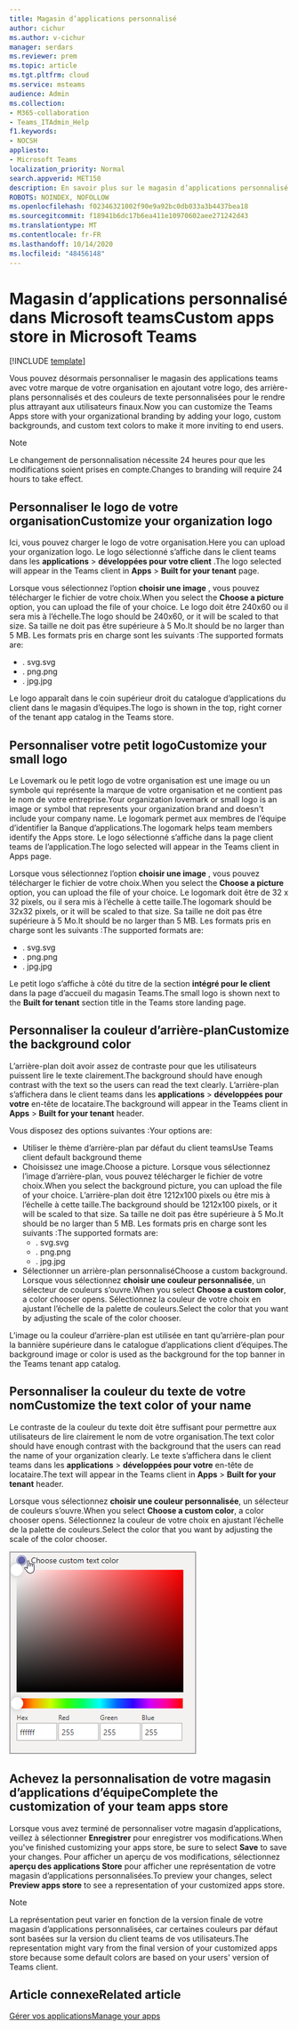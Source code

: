 ```yaml
---
title: Magasin d’applications personnalisé
author: cichur
ms.author: v-cichur
manager: serdars
ms.reviewer: prem
ms.topic: article
ms.tgt.pltfrm: cloud
ms.service: msteams
audience: Admin
ms.collection:
- M365-collaboration
- Teams_ITAdmin_Help
f1.keywords:
- NOCSH
appliesto:
- Microsoft Teams
localization_priority: Normal
search.appverid: MET150
description: En savoir plus sur le magasin d’applications personnalisé dans Microsoft Teams.
ROBOTS: NOINDEX, NOFOLLOW
ms.openlocfilehash: f02346321002f90e9a92bc0db033a3b4437bea18
ms.sourcegitcommit: f18941b6dc17b6ea411e10970602aee271242d43
ms.translationtype: MT
ms.contentlocale: fr-FR
ms.lasthandoff: 10/14/2020
ms.locfileid: "48456148"
---
```

# <a name="custom-apps-store-in-microsoft-teams"></a><span data-ttu-id="3bab7-103">Magasin d’applications personnalisé dans Microsoft teams</span><span class="sxs-lookup"><span data-stu-id="3bab7-103">Custom apps store in Microsoft Teams</span></span>

[!INCLUDE [template](includes/preview-feature.md)]

<span data-ttu-id="3bab7-104">Vous pouvez désormais personnaliser le magasin des applications teams avec votre marque de votre organisation en ajoutant votre logo, des arrière-plans personnalisés et des couleurs de texte personnalisées pour le rendre plus attrayant aux utilisateurs finaux.</span><span class="sxs-lookup"><span data-stu-id="3bab7-104">Now you can customize the Teams Apps store with your organizational branding by adding your logo, custom backgrounds, and custom text colors to make it more inviting to end users.</span></span>

> [!Note]
> <span data-ttu-id="3bab7-105">Le changement de personnalisation nécessite 24 heures pour que les modifications soient prises en compte.</span><span class="sxs-lookup"><span data-stu-id="3bab7-105">Changes to branding will require 24 hours to take effect.</span></span>

## <a name="customize-your-organization-logo"></a><span data-ttu-id="3bab7-106">Personnaliser le logo de votre organisation</span><span class="sxs-lookup"><span data-stu-id="3bab7-106">Customize your organization logo</span></span>

<!-- Bookmark used by Context Sensitive Help (CSH). Do not delete. -->
<span data-ttu-id="3bab7-107"><a name="orglogo"> </a></span><span class="sxs-lookup"><span data-stu-id="3bab7-107"><a name="orglogo"> </a></span></span>
<!-- Do not remove the bookmark link above. -->

<span data-ttu-id="3bab7-108">Ici, vous pouvez charger le logo de votre organisation.</span><span class="sxs-lookup"><span data-stu-id="3bab7-108">Here you can upload your organization logo.</span></span> <span data-ttu-id="3bab7-109">Le logo sélectionné s’affiche dans le client teams dans les **applications**  >  **développées pour votre client** .</span><span class="sxs-lookup"><span data-stu-id="3bab7-109">The logo selected will appear in the Teams client in **Apps** > **Built for your tenant** page.</span></span>

<span data-ttu-id="3bab7-110">Lorsque vous sélectionnez l’option **choisir une image** , vous pouvez télécharger le fichier de votre choix.</span><span class="sxs-lookup"><span data-stu-id="3bab7-110">When you select the **Choose a picture** option, you can upload the file of your choice.</span></span> <span data-ttu-id="3bab7-111">Le logo doit être 240x60 ou il sera mis à l’échelle.</span><span class="sxs-lookup"><span data-stu-id="3bab7-111">The logo should be 240x60, or it will be scaled to that size.</span></span> <span data-ttu-id="3bab7-112">Sa taille ne doit pas être supérieure à 5 Mo.</span><span class="sxs-lookup"><span data-stu-id="3bab7-112">It should be no larger than 5 MB.</span></span> <span data-ttu-id="3bab7-113">Les formats pris en charge sont les suivants :</span><span class="sxs-lookup"><span data-stu-id="3bab7-113">The supported formats are:</span></span>

- <span data-ttu-id="3bab7-114">. svg</span><span class="sxs-lookup"><span data-stu-id="3bab7-114">.svg</span></span>
- <span data-ttu-id="3bab7-115">. png</span><span class="sxs-lookup"><span data-stu-id="3bab7-115">.png</span></span>
- <span data-ttu-id="3bab7-116">. jpg</span><span class="sxs-lookup"><span data-stu-id="3bab7-116">.jpg</span></span>

<span data-ttu-id="3bab7-117">Le logo apparaît dans le coin supérieur droit du catalogue d’applications du client dans le magasin d’équipes.</span><span class="sxs-lookup"><span data-stu-id="3bab7-117">The logo is shown in the top, right corner of the tenant app catalog in the Teams store.</span></span>

## <a name="customize-your-small-logo"></a><span data-ttu-id="3bab7-118">Personnaliser votre petit logo</span><span class="sxs-lookup"><span data-stu-id="3bab7-118">Customize your small logo</span></span>

<!-- Bookmark used by Context Sensitive Help (CSH). Do not delete. -->
<span data-ttu-id="3bab7-119"><a name="orglogomark"> </a></span><span class="sxs-lookup"><span data-stu-id="3bab7-119"><a name="orglogomark"> </a></span></span>
<!-- Do not remove the bookmark link above. -->

<span data-ttu-id="3bab7-120">Le Lovemark ou le petit logo de votre organisation est une image ou un symbole qui représente la marque de votre organisation et ne contient pas le nom de votre entreprise.</span><span class="sxs-lookup"><span data-stu-id="3bab7-120">Your organization lovemark or small logo is an image or symbol that represents your organization brand and doesn't include your company name.</span></span> <span data-ttu-id="3bab7-121">Le logomark permet aux membres de l’équipe d’identifier la Banque d’applications.</span><span class="sxs-lookup"><span data-stu-id="3bab7-121">The logomark helps team members identify the Apps store.</span></span> <span data-ttu-id="3bab7-122">Le logo sélectionné s’affiche dans la page client teams de l’application.</span><span class="sxs-lookup"><span data-stu-id="3bab7-122">The logo selected will appear in the Teams client in Apps page.</span></span>

<span data-ttu-id="3bab7-123">Lorsque vous sélectionnez l’option **choisir une image** , vous pouvez télécharger le fichier de votre choix.</span><span class="sxs-lookup"><span data-stu-id="3bab7-123">When you select the **Choose a picture** option, you can upload the file of your choice.</span></span> <span data-ttu-id="3bab7-124">Le logomark doit être de 32 x 32 pixels, ou il sera mis à l’échelle à cette taille.</span><span class="sxs-lookup"><span data-stu-id="3bab7-124">The logomark should be 32x32 pixels, or it will be scaled to that size.</span></span> <span data-ttu-id="3bab7-125">Sa taille ne doit pas être supérieure à 5 Mo.</span><span class="sxs-lookup"><span data-stu-id="3bab7-125">It should be no larger than 5 MB.</span></span> <span data-ttu-id="3bab7-126">Les formats pris en charge sont les suivants :</span><span class="sxs-lookup"><span data-stu-id="3bab7-126">The supported formats are:</span></span>

- <span data-ttu-id="3bab7-127">. svg</span><span class="sxs-lookup"><span data-stu-id="3bab7-127">.svg</span></span>
- <span data-ttu-id="3bab7-128">. png</span><span class="sxs-lookup"><span data-stu-id="3bab7-128">.png</span></span>
- <span data-ttu-id="3bab7-129">. jpg</span><span class="sxs-lookup"><span data-stu-id="3bab7-129">.jpg</span></span>

<span data-ttu-id="3bab7-130">Le petit logo s’affiche à côté du titre de la section **intégré pour le client** dans la page d’accueil du magasin Teams.</span><span class="sxs-lookup"><span data-stu-id="3bab7-130">The small logo is shown next to the **Built for tenant** section title in the Teams store landing page.</span></span>

## <a name="customize-the-background-color"></a><span data-ttu-id="3bab7-131">Personnaliser la couleur d’arrière-plan</span><span class="sxs-lookup"><span data-stu-id="3bab7-131">Customize the background color</span></span>

<!-- Bookmark used by Context Sensitive Help (CSH). Do not delete. -->
<span data-ttu-id="3bab7-132"><a name="custombackground"> </a></span><span class="sxs-lookup"><span data-stu-id="3bab7-132"><a name="custombackground"> </a></span></span>
<!-- Do not remove the bookmark link above. -->

<span data-ttu-id="3bab7-133">L’arrière-plan doit avoir assez de contraste pour que les utilisateurs puissent lire le texte clairement.</span><span class="sxs-lookup"><span data-stu-id="3bab7-133">The background should have enough contrast with the text so the users can read the text clearly.</span></span> <span data-ttu-id="3bab7-134">L’arrière-plan s’affichera dans le client teams dans les **applications**  >  **développées pour votre** en-tête de locataire.</span><span class="sxs-lookup"><span data-stu-id="3bab7-134">The background will appear in the Teams client in **Apps** > **Built for your tenant** header.</span></span>

<span data-ttu-id="3bab7-135">Vous disposez des options suivantes :</span><span class="sxs-lookup"><span data-stu-id="3bab7-135">Your options are:</span></span>

- <span data-ttu-id="3bab7-136">Utiliser le thème d’arrière-plan par défaut du client teams</span><span class="sxs-lookup"><span data-stu-id="3bab7-136">Use Teams client default background theme</span></span>
- <span data-ttu-id="3bab7-137">Choisissez une image.</span><span class="sxs-lookup"><span data-stu-id="3bab7-137">Choose a picture.</span></span> <span data-ttu-id="3bab7-138">Lorsque vous sélectionnez l’image d’arrière-plan, vous pouvez télécharger le fichier de votre choix.</span><span class="sxs-lookup"><span data-stu-id="3bab7-138">When you select the background picture, you can upload the file of your choice.</span></span> <span data-ttu-id="3bab7-139">L’arrière-plan doit être 1212x100 pixels ou être mis à l’échelle à cette taille.</span><span class="sxs-lookup"><span data-stu-id="3bab7-139">The background should be 1212x100 pixels, or it will be scaled to that size.</span></span> <span data-ttu-id="3bab7-140">Sa taille ne doit pas être supérieure à 5 Mo.</span><span class="sxs-lookup"><span data-stu-id="3bab7-140">It should be no larger than 5 MB.</span></span> <span data-ttu-id="3bab7-141">Les formats pris en charge sont les suivants :</span><span class="sxs-lookup"><span data-stu-id="3bab7-141">The supported formats are:</span></span>
  - <span data-ttu-id="3bab7-142">. svg</span><span class="sxs-lookup"><span data-stu-id="3bab7-142">.svg</span></span>
  - <span data-ttu-id="3bab7-143">. png</span><span class="sxs-lookup"><span data-stu-id="3bab7-143">.png</span></span>
  - <span data-ttu-id="3bab7-144">. jpg</span><span class="sxs-lookup"><span data-stu-id="3bab7-144">.jpg</span></span>
- <span data-ttu-id="3bab7-145">Sélectionner un arrière-plan personnalisé</span><span class="sxs-lookup"><span data-stu-id="3bab7-145">Choose a custom background.</span></span> <span data-ttu-id="3bab7-146">Lorsque vous sélectionnez **choisir une couleur personnalisée**, un sélecteur de couleurs s’ouvre.</span><span class="sxs-lookup"><span data-stu-id="3bab7-146">When you select **Choose a custom color**, a color chooser opens.</span></span> <span data-ttu-id="3bab7-147">Sélectionnez la couleur de votre choix en ajustant l’échelle de la palette de couleurs.</span><span class="sxs-lookup"><span data-stu-id="3bab7-147">Select the color that you want by adjusting the scale of the color chooser.</span></span>

<span data-ttu-id="3bab7-148">L’image ou la couleur d’arrière-plan est utilisée en tant qu’arrière-plan pour la bannière supérieure dans le catalogue d’applications client d’équipes.</span><span class="sxs-lookup"><span data-stu-id="3bab7-148">The background image or color is used as the background for the top banner in the Teams tenant app catalog.</span></span>

## <a name="customize-the-text-color-of-your-name"></a><span data-ttu-id="3bab7-149">Personnaliser la couleur du texte de votre nom</span><span class="sxs-lookup"><span data-stu-id="3bab7-149">Customize the text color of your name</span></span>

<!-- Bookmark used by Context Sensitive Help (CSH). Do not delete. -->
<span data-ttu-id="3bab7-150"><a name="textcolor"> </a></span><span class="sxs-lookup"><span data-stu-id="3bab7-150"><a name="textcolor"> </a></span></span>
<!-- Do not remove the bookmark link above. -->

<span data-ttu-id="3bab7-151">Le contraste de la couleur du texte doit être suffisant pour permettre aux utilisateurs de lire clairement le nom de votre organisation.</span><span class="sxs-lookup"><span data-stu-id="3bab7-151">The text color should have enough contrast with the background that the users can read the name of your organization clearly.</span></span> <span data-ttu-id="3bab7-152">Le texte s’affichera dans le client teams dans les **applications**  >  **développées pour votre** en-tête de locataire.</span><span class="sxs-lookup"><span data-stu-id="3bab7-152">The text will appear in the Teams client in **Apps** > **Built for your tenant** header.</span></span>

<span data-ttu-id="3bab7-153">Lorsque vous sélectionnez **choisir une couleur personnalisée**, un sélecteur de couleurs s’ouvre.</span><span class="sxs-lookup"><span data-stu-id="3bab7-153">When you select **Choose a custom color**, a color chooser opens.</span></span> <span data-ttu-id="3bab7-154">Sélectionnez la couleur de votre choix en ajustant l’échelle de la palette de couleurs.</span><span class="sxs-lookup"><span data-stu-id="3bab7-154">Select the color that you want by adjusting the scale of the color chooser.</span></span>

 ![Image d’un sélecteur de couleurs](media/choose-a-custom-color.png)

## <a name="complete-the-customization-of-your-team-apps-store"></a><span data-ttu-id="3bab7-156">Achevez la personnalisation de votre magasin d’applications d’équipe</span><span class="sxs-lookup"><span data-stu-id="3bab7-156">Complete the customization of your team apps store</span></span>

<span data-ttu-id="3bab7-157">Lorsque vous avez terminé de personnaliser votre magasin d’applications, veillez à sélectionner **Enregistrer** pour enregistrer vos modifications.</span><span class="sxs-lookup"><span data-stu-id="3bab7-157">When you've finished customizing your apps store, be sure to select **Save** to save your changes.</span></span>
<span data-ttu-id="3bab7-158">Pour afficher un aperçu de vos modifications, sélectionnez **aperçu des applications Store** pour afficher une représentation de votre magasin d’applications personnalisées.</span><span class="sxs-lookup"><span data-stu-id="3bab7-158">To preview your changes, select **Preview apps store** to see a representation of your customized apps store.</span></span>

> [!Note]
> <span data-ttu-id="3bab7-159">La représentation peut varier en fonction de la version finale de votre magasin d’applications personnalisées, car certaines couleurs par défaut sont basées sur la version du client teams de vos utilisateurs.</span><span class="sxs-lookup"><span data-stu-id="3bab7-159">The representation might vary from the final version of your customized apps store because some default colors are based on your users' version of Teams client.</span></span>

## <a name="related-article"></a><span data-ttu-id="3bab7-160">Article connexe</span><span class="sxs-lookup"><span data-stu-id="3bab7-160">Related article</span></span>

[<span data-ttu-id="3bab7-161">Gérer vos applications</span><span class="sxs-lookup"><span data-stu-id="3bab7-161">Manage your apps</span></span>](manage-apps.md)
